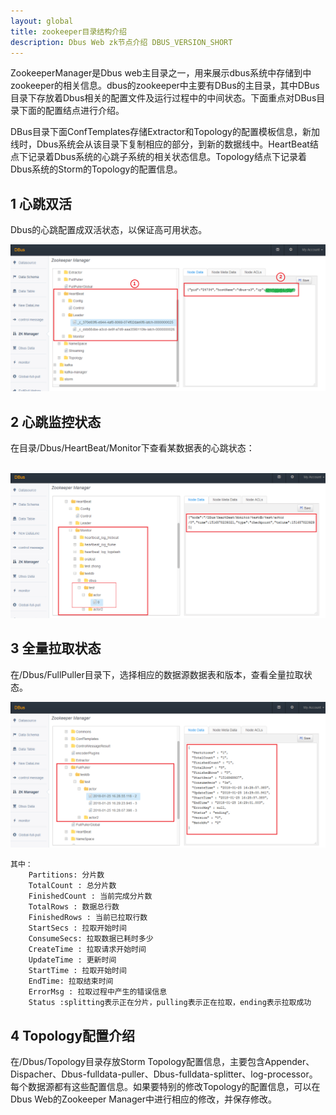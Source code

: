 ```yaml
---
layout: global
title: zookeeper目录结构介绍
description: Dbus Web zk节点介绍 DBUS_VERSION_SHORT
---
```




ZookeeperManager是Dbus web主目录之一，用来展示dbus系统中存储到中zookeeper的相关信息。dbus的zookeeper中主要有DBus的主目录，其中DBus目录下存放着Dbus相关的配置文件及运行过程中的中间状态。下面重点对DBus目录下面的配置结点进行介绍。

DBus目录下面ConfTemplates存储Extractor和Topology的配置模板信息，新加线时，Dbus系统会从该目录下复制相应的部分，到新的数据线中。HeartBeat结点下记录着Dbus系统的心跳子系统的相关状态信息。Topology结点下记录着Dbus系统的Storm的Topology的配置信息。

## 1 心跳双活

Dbus的心跳配置成双活状态，以保证高可用状态。

![zknode-1-heartbeat_double_alive](img\config-zk-node\zknode-1-heartbeat_double_alive.PNG)

## 2 心跳监控状态

在目录/Dbus/HeartBeat/Monitor下查看某数据表的心跳状态：

​	![zknode_2_heartbeat_monitor](img/config-zk-node/zknode_2_heartbeat_monitor.PNG)

## 3 全量拉取状态

在/Dbus/FullPuller目录下，选择相应的数据源数据表和版本，查看全量拉取状态。

![zknode_3_fullpuller](img/config-zk-node/zknode_3_fullpuller.PNG)

	其中：
		Partitions: 分片数
	    TotalCount : 总分片数
	    FinishedCount : 当前完成分片数
	    TotalRows : 数据总行数
	    FinishedRows : 当前已拉取行数
	    StartSecs : 拉取开始时间
	    ConsumeSecs: 拉取数据已耗时多少
	    CreateTime : 拉取请求开始时间
	    UpdateTime : 更新时间
	    StartTime : 拉取开始时间
	    EndTime: 拉取结束时间
	    ErrorMsg : 拉取过程中产生的错误信息
	    Status :splitting表示正在分片，pulling表示正在拉取，ending表示拉取成功
## 4 Topology配置介绍

在/Dbus/Topology目录存放Storm Topology配置信息，主要包含Appender、Dispacher、Dbus-fulldata-puller、Dbus-fulldata-splitter、log-processor。每个数据源都有这些配置信息。如果要特别的修改Topology的配置信息，可以在Dbus Web的Zookeeper Manager中进行相应的修改，并保存修改。